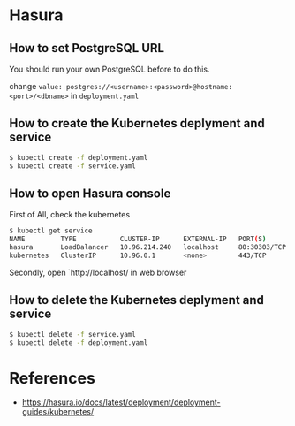 # Hasura

## How to set PostgreSQL URL

You should run your own PostgreSQL before to do this.

change `value: postgres://<username>:<password>@hostname:<port>/<dbname>` in `deployment.yaml`

## How to create the Kubernetes deplyment and service

```bash
$ kubectl create -f deployment.yaml
$ kubectl create -f service.yaml
```

## How to open Hasura console

First of All,  check the kubernetes

```bash
$ kubectl get service
NAME         TYPE           CLUSTER-IP      EXTERNAL-IP   PORT(S)        AGE
hasura       LoadBalancer   10.96.214.240   localhost     80:30303/TCP   4m
kubernetes   ClusterIP      10.96.0.1       <none>        443/TCP        8m
```

Secondly, open `http://localhost/ in web browser

## How to delete the Kubernetes deplyment and service

```bash
$ kubectl delete -f service.yaml
$ kubectl delete -f deployment.yaml
```

# References

- <https://hasura.io/docs/latest/deployment/deployment-guides/kubernetes/>
